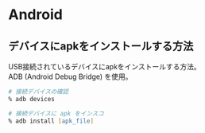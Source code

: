 # Android

## デバイスにapkをインストールする方法

USB接続されているデバイスにapkをインストールする方法。  
ADB (Android Debug Bridge) を使用。

```zsh
# 接続デバイスの確認
% adb devices

# 接続デバイスに apk をインスコ
% adb install [apk_file]
```
